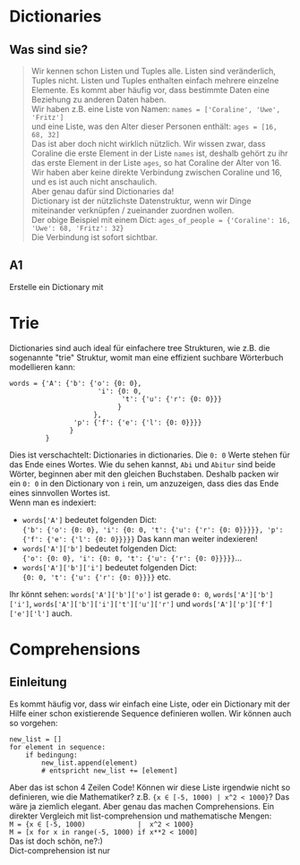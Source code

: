 # Dictionaries
## Was sind sie?
> Wir kennen schon Listen und Tuples alle. Listen sind veränderlich, Tuples nicht.
> Listen und Tuples enthalten einfach mehrere einzelne Elemente.
> Es kommt aber häufig vor, dass bestimmte Daten eine Beziehung zu anderen Daten haben.\
> Wir haben z.B. eine Liste von Namen: `names = ['Coraline', 'Uwe', 'Fritz']`\
> und eine Liste, was den Alter dieser Personen enthält: `ages = [16, 68, 32]`\
> Das ist aber doch nicht wirklich nützlich. Wir wissen zwar, dass Coraline die erste Element in der Liste `names` ist,
> deshalb gehört zu ihr das erste Element in der Liste `ages`, so hat Coraline der Alter von 16.
> Wir haben aber keine direkte Verbindung zwischen Coraline und 16, und es ist auch nicht anschaulich.\
> Aber genau dafür sind Dictionaries da!\
> Dictionary ist der nützlichste Datenstruktur, wenn wir Dinge miteinander verknüpfen / zueinander zuordnen wollen.\
> Der obige Beispiel mit einem Dict: `ages_of_people = {'Coraline': 16, 'Uwe': 68, 'Fritz': 32}`\
> Die Verbindung ist sofort sichtbar.

## A1
Erstelle ein Dictionary mit 

# Trie
Dictionaries sind auch ideal für einfachere tree Strukturen, wie z.B. die sogenannte "trie" Struktur, womit man eine effizient suchbare Wörterbuch modellieren kann:
```
words = {'A': {'b': {'o': {0: 0},
                      'i': {0: 0,
                            't': {'u': {'r': {0: 0}}}
                           }
                     },
                'p': {'f': {'e': {'l': {0: 0}}}}
               }
         }
```
Dies ist verschachtelt: Dictionaries in dictionaries. Die `0: 0` Werte stehen für das Ende eines Wortes. Wie du sehen kannst, `Abi` und `Abitur` sind beide Wörter, beginnen aber mit den gleichen Buchstaben. Deshalb packen wir ein `0: 0` in den Dictionary von `i` rein, um anzuzeigen, dass dies das Ende eines sinnvollen Wortes ist.\
Wenn man es indexiert:
- `words['A']` bedeutet folgenden Dict:\
`{'b': {'o': {0: 0}, 'i': {0: 0, 't': {'u': {'r': {0: 0}}}}}, 'p': {'f': {'e': {'l': {0: 0}}}}}` Das kann man weiter indexieren!
- `words['A']['b']` bedeutet folgenden Dict:\
`{'o': {0: 0}, 'i': {0: 0, 't': {'u': {'r': {0: 0}}}}}`...
- `words['A']['b']['i']` bedeutet folgenden Dict:\
`{0: 0, 't': {'u': {'r': {0: 0}}}}` etc.

Ihr könnt sehen:
`words['A']['b']['o']` ist gerade `0: 0`, `words['A']['b']['i']`, `words['A']['b']['i']['t']['u']['r']` und `words['A']['p']['f']['e']['l']` auch.

# Comprehensions
## Einleitung
Es kommt häufig vor, dass wir einfach eine Liste, oder ein Dictionary mit der Hilfe einer schon existierende Sequence definieren wollen. Wir können auch so vorgehen:
```
new_list = []
for element in sequence:
    if bedingung:
        new_list.append(element)
        # entspricht new_list += [element]
```
Aber das ist schon 4 Zeilen Code! Können wir diese Liste irgendwie nicht so definieren, wie die Mathematiker? z.B. `{x ∈ [-5, 1000) | x^2 < 1000}`? Das wäre ja ziemlich elegant.
Aber genau das machen Comprehensions. Ein direkter Vergleich mit list-comprehension und mathematische Mengen: \
`M = {x ∈ [-5, 1000)             |  x^2 < 1000}`\
`M = [x for x in range(-5, 1000) if x**2 < 1000]`\
Das ist doch schön, ne?:)\
Dict-comprehension ist nur 
